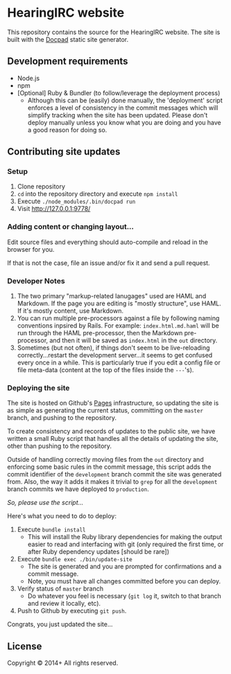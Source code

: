 # HearingIRC website

This repository contains the source for the HearingIRC website. The site
is built with the [Docpad](http://docpad.org/) static site generator.

## Development requirements

* Node.js
* npm
* [Optional] Ruby &amp; Bundler (to follow/leverage the deployment process)
  * Although this can be (easily) done manually, the 'deployment' script
    enforces a level of consistency in the commit messages which will simplify
    tracking when the site has been updated. Please don't deploy manually unless
    you know what you are doing and you have a good reason for doing so.

## Contributing site updates

### Setup

1. Clone repository
1. `cd` into the repository directory and execute `npm install`
1. Execute `./node_modules/.bin/docpad run`
1. Visit http://127.0.0.1:9778/

### Adding content or changing layout...

Edit source files and everything should auto-compile and reload in the browser for you.

If that is not the case, file an issue and/or fix it and send a pull request.

### Developer Notes

1. The two primary "markup-related lanugages" used are HAML and Markdown. If the page you
   are editing is "mostly structure", use HAML. If it's mostly content, use Markdown.
1. You can run multiple pre-processors against a file by following naming conventions inpsired
   by Rails. For example: `index.html.md.haml` will be run through the HAML pre-processor, then
   the Markdown pre-processor, and then it will be saved as `index.html` in the `out` directory.
1. Sometimes (but not often), if things don't seem to be live-reloading correctly...restart the
   development server...it seems to get confused every once in a while. This is particularly true
   if you edit a config file or file meta-data (content at the top of the files inside the `---`'s).

### Deploying the site

The site is hosted on Github's [Pages](http://pages.github.com/) infrastructure, so updating the
site is as simple as generating the current status, committing on the `master` branch, and pushing
to the repository.

To create consistency and records of updates to the public site, we have written a small Ruby script
that handles all the details of updating the site, other than pushing to the repository.

Outside of handling correctly moving files from the `out` directory and enforcing some basic rules
in the commit message, this script adds the commit identifier of the `development` branch commit
the site was generated from. Also, the way it adds it makes it trivial to `grep` for all the
`development` branch commits we have deployed to `production`.

*So, please use the script...*

Here's what you need to do to deploy:

1. Execute `bundle install`
   - This will install the Ruby library dependencies for making the output easier to read and interfacing
     with git (only required the first time, or after Ruby dependency updates [should be rare])
1. Execute `bundle exec ./bin/update-site`
   - The site is generated and you are prompted for confirmations and a commit message.
   - Note, you must have all changes committed before you can deploy.
1. Verify status of `master` branch
   - Do whatever you feel is necessary (`git log` it, switch to that branch and review it locally, etc).
1. Push to Github by executing `git push`.

Congrats, you just updated the site...


## License
Copyright &copy; 2014+ All rights reserved.
